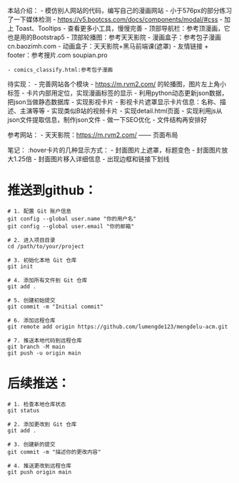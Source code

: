 本站介绍：
    - 模仿别人网站的代码，编写自己的漫画网站
    - 小于576px的部分练习了一下媒体检测
    - https://v5.bootcss.com/docs/components/modal/#css
        - 加上 Toast、Tooltips
        - 查看更多小工具，慢慢完善
    - 顶部导航栏：参考顶漫画，它也是用的Bootstrap5
    - 顶部轮播图：参考天天影院
    - 漫画盒子：参考包子漫画 cn.baozimh.com
    - 动画盒子：天天影院+黑马前端课(遮罩)
    - 友情链接 + footer：参考搜片.com  soupian.pro 

    - comics_classify.html:参考包子漫画

待实现：
    - 完善网站各个模块
    - https://m.rvm2.com/ 的轮播图，图片左上角小标签
    - 卡片内部用定位，实现漫画标签的显示
    - 利用python动态更新json数据，把json当做静态数据库
    - 实现影视卡片
    - 影视卡片遮罩显示卡片信息：名称、描述、主演等等
    - 实现类似B站的视频卡片
    - 实现detail.html页面
    - 实现利用js从json文件提取信息，制作json文件
    - 做一下SEO优化
    - 文件结构再安排好

参考网站：
    - 天天影院：https://m.rvm2.com/ —— 页面布局

笔记：
    :hover卡片的几种显示方式：
    - 封面图片上遮罩，标题变色
    - 封面图片放大1.25倍
    - 封面图片移入详细信息
    - 出现边框和链接下划线

# 推送到github：
    # 1. 配置 Git 账户信息
    git config --global user.name "你的用户名"
    git config --global user.email "你的邮箱"

    # 2. 进入项目目录
    cd /path/to/your/project

    # 3. 初始化本地 Git 仓库
    git init

    # 4. 添加所有文件到 Git 仓库
    git add .

    # 5. 创建初始提交
    git commit -m "Initial commit"

    # 6. 添加远程仓库
    git remote add origin https://github.com/lumengde123/mengdelu-acm.git

    # 7. 推送本地代码到远程仓库
    git branch -M main
    git push -u origin main

# 后续推送：
    # 1. 检查本地仓库状态
    git status

    # 2. 添加更改到 Git 仓库
    git add .

    # 3. 创建新的提交
    git commit -m "描述你的更改内容"

    # 4. 推送更改到远程仓库
    git push origin main


